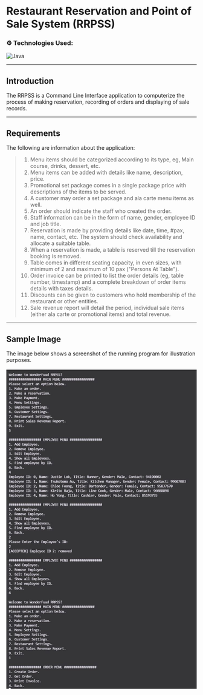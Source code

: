 # Restaurant Reservation and Point of Sale System (RRPSS)

### ⚙️ Technologies Used:
![Java](https://img.shields.io/badge/java-%23ED8B00.svg?style=for-the-badge&logo=java&logoColor=white)

---

## Introduction
The RRPSS is a Command Line Interface application to computerize the process of making reservation, recording of orders and displaying of sale records.

---

## Requirements

The following are information about the application:
> 1. Menu items should be categorized according to its type, eg, Main course, drinks, dessert, etc.
> 2. Menu items can be added with details like name, description, price.
> 3. Promotional set package comes in a single package price with descriptions of the items to be served.
> 4. A customer may order a set package and ala carte menu items as well.
> 5. An order should indicate the staff who created the order.
> 6. Staff information can be in the form of name, gender, employee ID and job title.
> 7. Reservation is made by providing details like date, time, #pax, name, contact, etc. The system should check availability and allocate a suitable table.
> 8. When a reservation is made, a table is reserved till the reservation booking is removed.
> 9. Table comes in different seating capacity, in even sizes, with minimum of 2 and maximum of 10 pax ("Persons At Table").
> 10. Order invoice can be printed to list the order details (eg, table number, timestamp) and a complete breakdown of order items details with taxes details.
> 11. Discounts can be given to customers who hold membership of the restaurant or other entities.
> 12. Sale revenue report will detail the period, individual sale items (either ala carte or promotional items) and total revenue.

---

## Sample Image
The image below shows a screenshot of the running program for illustration purposes. 
<br/>
<br/>
![Sample Img](sample.JPG)
